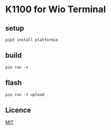 
# K1100 for Wio Terminal

## setup 

```
pip3 install platformio
```
## build 
```
pio run -v
```
## flash

```
pio run -t upload
```
## Licence

[MIT](LICENSE.txt)
